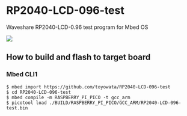# RP2040-LCD-096-test
Waveshare RP2040-LCD-0.96 test program for Mbed OS

![](https://www.waveshare.com/media/catalog/product/cache/1/image/800x800/9df78eab33525d08d6e5fb8d27136e95/r/p/rp2040-lcd-0.96-1.jpg)

## How to build and flash to target board
### Mbed CLI1
```
$ mbed import https://github.com/toyowata/RP2040-LCD-096-test
$ cd RP2040-LCD-096-test
$ mbed compile -m RASPBERRY_PI_PICO -t gcc_arm
$ picotool load ./BUILD/RASPBERRY_PI_PICO/GCC_ARM/RP2040-LCD-096-test.bin
```




